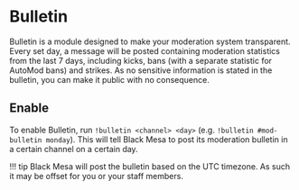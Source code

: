 # Bulletin

Bulletin is a module designed to make your moderation system transparent. Every set day, a message
will be posted containing moderation statistics from the last 7 days, including kicks, bans
(with a separate statistic for AutoMod bans) and strikes. As no sensitive information is stated in
the bulletin, you can make it public with no consequence.

## Enable

To enable Bulletin, run `!bulletin <channel> <day>` (e.g. `!bulletin #mod-bulletin monday`). This
will tell Black Mesa to post its moderation bulletin in a certain channel on a certain day.

!!! tip
    Black Mesa will post the bulletin based on the UTC timezone. As such it may be offset for you
    or your staff members.
